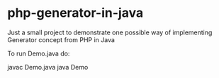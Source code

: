 # php-generator-in-java
Just a small project to demonstrate one possible way of implementing Generator concept from PHP in Java


To run Demo.java do:

javac Demo.java
java Demo
